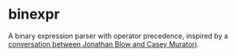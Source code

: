 # binexpr

A binary expression parser with operator precedence, inspired by a [conversation between Jonathan Blow and Casey Muratori](https://youtu.be/MnctEW1oL-E?t=2922).
